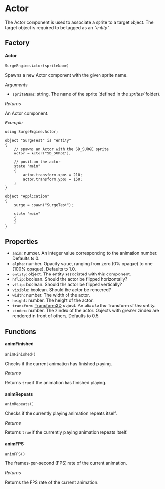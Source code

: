 Actor
=====

The Actor component is used to associate a sprite to a target object. The target object is required to be tagged as an *"entity"*.

Factory
-------

#### Actor

`SurgeEngine.Actor(spriteName)`

Spawns a new Actor component with the given sprite name.

*Arguments*

* `spriteName`: string. The name of the sprite (defined in the *sprites/* folder).

*Returns*

An Actor component.

*Example*
```
using SurgeEngine.Actor;

object "SurgeTest" is "entity"
{
    // spawns an Actor with the SD_SURGE sprite
    actor = Actor("SD_SURGE");

    // position the actor
    state "main"
    {
        actor.transform.xpos = 210;
        actor.transform.ypos = 150;
    }
}

object "Application"
{
    surge = spawn("SurgeTest");

    state "main"
    {
    }
}
```



Properties
----------

* `anim`: number. An integer value corresponding to the animation number. Defaults to 0.
* `alpha`: number. Opacity value, ranging from zero (0% opaque) to one (100% opaque). Defaults to 1.0.
* `entity`: object. The entity associated with this component.
* `hflip`: boolean. Should the actor be flipped horizontally?
* `vflip`: boolean. Should the actor be flipped vertically?
* `visible`: boolean. Should the actor be rendered?
* `width`: number. The width of the actor.
* `height`: number. The height of the actor.
* `transform`: [Transform2D](../reference/transform2d) object. An alias to the Transform of the entity.
* `zindex`: number. The zindex of the actor. Objects with greater zindex are rendered in front of others. Defaults to 0.5.

Functions
---------

#### animFinished

`animFinished()`

Checks if the current animation has finished playing.

*Returns*

Returns `true` if the animation has finished playing.

#### animRepeats

`animRepeats()`

Checks if the currently playing animation repeats itself.

*Returns*

Returns `true` if the currently playing animation repeats itself.

#### animFPS

`animFPS()`

The frames-per-second (FPS) rate of the current animation.

*Returns*

Returns the FPS rate of the current animation.
